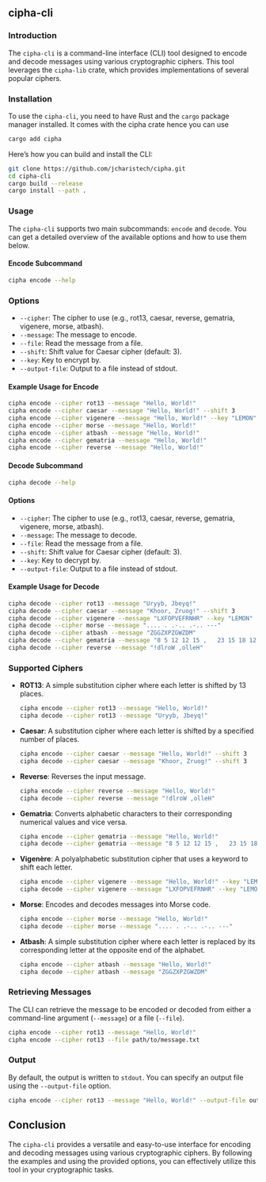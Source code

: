 ## cipha-cli

### Introduction

The `cipha-cli` is a command-line interface (CLI) tool designed to encode and decode messages using various cryptographic ciphers. This tool leverages the `cipha-lib` crate, which provides implementations of several popular ciphers.

### Installation

To use the `cipha-cli`, you need to have Rust and the `cargo` package manager installed. It comes with the cipha crate
hence you can use
```bash
cargo add cipha
```

Here’s how you can build and install the CLI:

```bash
git clone https://github.com/jcharistech/cipha.git
cd cipha-cli
cargo build --release
cargo install --path .
```

### Usage

The `cipha-cli` supports two main subcommands: `encode` and `decode`. 
You can get a detailed overview of the available options and how to use them below.

#### Encode Subcommand

```bash
cipha encode --help
```


### Options

- `--cipher`: The cipher to use (e.g., rot13, caesar, reverse, gematria, vigenere, morse, atbash).
- `--message`: The message to encode.
- `--file`: Read the message from a file.
- `--shift`: Shift value for Caesar cipher (default: 3).
- `--key`: Key to encrypt by.
- `--output-file`: Output to a file instead of stdout.


#### Example Usage for Encode

```bash
cipha encode --cipher rot13 --message "Hello, World!"
cipha encode --cipher caesar --message "Hello, World!" --shift 3
cipha encode --cipher vigenere --message "Hello, World!" --key "LEMON"
cipha encode --cipher morse --message "Hello, World!"
cipha encode --cipher atbash --message "Hello, World!"
cipha encode --cipher gematria --message "Hello, World!"
cipha encode --cipher reverse --message "Hello, World!"
```

#### Decode Subcommand

```bash
cipha decode --help
```


#### Options

- `--cipher`: The cipher to use (e.g., rot13, caesar, reverse, gematria, vigenere, morse, atbash).
- `--message`: The message to decode.
- `--file`: Read the message from a file.
- `--shift`: Shift value for Caesar cipher (default: 3).
- `--key`: Key to decrypt by.
- `--output-file`: Output to a file instead of stdout.


#### Example Usage for Decode

```bash
cipha decode --cipher rot13 --message "Uryyb, Jbeyq!"
cipha decode --cipher caesar --message "Khoor, Zruog!" --shift 3
cipha decode --cipher vigenere --message "LXFOPVEFRNHR" --key "LEMON"
cipha decode --cipher morse --message ".... . .-.. .-.. ---"
cipha decode --cipher atbash --message "ZGGZXPZGWZDM"
cipha decode --cipher gematria --message "8 5 12 12 15 ,   23 15 18 12 4 !"
cipha decode --cipher reverse --message "!dlroW ,olleH"
```

### Supported Ciphers

- **ROT13**: A simple substitution cipher where each letter is shifted by 13 places.
  ```bash
  cipha encode --cipher rot13 --message "Hello, World!"
  cipha decode --cipher rot13 --message "Uryyb, Jbeyq!"
  ```

- **Caesar**: A substitution cipher where each letter is shifted by a specified number of places.
  ```bash
  cipha encode --cipher caesar --message "Hello, World!" --shift 3
  cipha decode --cipher caesar --message "Khoor, Zruog!" --shift 3
  ```

- **Reverse**: Reverses the input message.
  ```bash
  cipha encode --cipher reverse --message "Hello, World!"
  cipha decode --cipher reverse --message "!dlroW ,olleH"
  ```

- **Gematria**: Converts alphabetic characters to their corresponding numerical values and vice versa.
  ```bash
  cipha encode --cipher gematria --message "Hello, World!"
  cipha decode --cipher gematria --message "8 5 12 12 15 ,   23 15 18 12 4 !"
  ```

- **Vigenère**: A polyalphabetic substitution cipher that uses a keyword to shift each letter.
  ```bash
  cipha encode --cipher vigenere --message "Hello, World!" --key "LEMON"
  cipha decode --cipher vigenere --message "LXFOPVEFRNHR" --key "LEMON"
  ```

- **Morse**: Encodes and decodes messages into Morse code.
  ```bash
  cipha encode --cipher morse --message "Hello, World!"
  cipha decode --cipher morse --message ".... . .-.. .-.. ---"
  ```

- **Atbash**: A simple substitution cipher where each letter is replaced by its corresponding letter at the opposite end of the alphabet.
  ```bash
  cipha encode --cipher atbash --message "Hello, World!"
  cipha decode --cipher atbash --message "ZGGZXPZGWZDM"
  ```

### Retrieving Messages

The CLI can retrieve the message to be encoded or decoded from either a command-line argument (`--message`) or a file (`--file`).

```bash
cipha encode --cipher rot13 --message "Hello, World!"
cipha encode --cipher rot13 --file path/to/message.txt
```

### Output

By default, the output is written to `stdout`. You can specify an output file using the `--output-file` option.

```bash
cipha encode --cipher rot13 --message "Hello, World!" --output-file output.txt
```



## Conclusion

The `cipha-cli` provides a versatile and easy-to-use interface for encoding and decoding messages using various cryptographic ciphers. By following the examples and using the provided options, you can effectively utilize this tool in your cryptographic tasks.